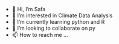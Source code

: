 - 👋 Hi, I’m Safa
- 👀 I’m interested in Climate Data Analysis
- 🌱 I’m currently learning python and R
- 💞️ I’m looking to collaborate on py
- 📫 How to reach me ...

<!---
safaat1606/safaat1606 is a ✨ special ✨ repository because its `README.md` (this file) appears on your GitHub profile.
You can click the Preview link to take a look at your changes.
--->
